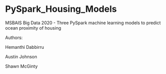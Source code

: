 # PySpark_Housing_Models
MSBAIS Big Data 2020 - Three PySpark machine learning models to predict ocean proximity of housing

Authors:

Hemanthi Dabbirru

Austin Johnson

Shawn McGinty
